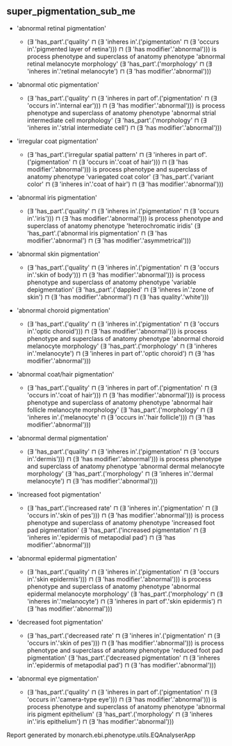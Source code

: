 ## super_pigmentation_sub_me
* 'abnormal retinal pigmentation'
    * (∃ 'has_part'.('quality' ⊓ (∃ 'inheres in'.('pigmentation' ⊓ (∃ 'occurs in'.'pigmented layer of retina'))) ⊓ (∃ 'has modifier'.'abnormal'))) is process phenotype and superclass of anatomy phenotype 'abnormal retinal melanocyte morphology' (∃ 'has_part'.('morphology' ⊓ (∃ 'inheres in'.'retinal melanocyte') ⊓ (∃ 'has modifier'.'abnormal'))) 

* 'abnormal otic pigmentation'
    * (∃ 'has_part'.('quality' ⊓ (∃ 'inheres in part of'.('pigmentation' ⊓ (∃ 'occurs in'.'internal ear'))) ⊓ (∃ 'has modifier'.'abnormal'))) is process phenotype and superclass of anatomy phenotype 'abnormal strial intermediate cell morphology' (∃ 'has_part'.('morphology' ⊓ (∃ 'inheres in'.'strial intermediate cell') ⊓ (∃ 'has modifier'.'abnormal'))) 

* 'irregular coat pigmentation'
    * (∃ 'has_part'.('irregular spatial pattern' ⊓ (∃ 'inheres in part of'.('pigmentation' ⊓ (∃ 'occurs in'.'coat of hair'))) ⊓ (∃ 'has modifier'.'abnormal'))) is process phenotype and superclass of anatomy phenotype 'variegated coat color' (∃ 'has_part'.('variant color' ⊓ (∃ 'inheres in'.'coat of hair') ⊓ (∃ 'has modifier'.'abnormal'))) 

* 'abnormal iris pigmentation'
    * (∃ 'has_part'.('quality' ⊓ (∃ 'inheres in'.('pigmentation' ⊓ (∃ 'occurs in'.'iris'))) ⊓ (∃ 'has modifier'.'abnormal'))) is process phenotype and superclass of anatomy phenotype 'heterochromatic iridis' (∃ 'has_part'.('abnormal iris pigmentation' ⊓ (∃ 'has modifier'.'abnormal') ⊓ (∃ 'has modifier'.'asymmetrical'))) 

* 'abnormal skin pigmentation'
    * (∃ 'has_part'.('quality' ⊓ (∃ 'inheres in'.('pigmentation' ⊓ (∃ 'occurs in'.'skin of body'))) ⊓ (∃ 'has modifier'.'abnormal'))) is process phenotype and superclass of anatomy phenotype 'variable depigmentation' (∃ 'has_part'.('dappled' ⊓ (∃ 'inheres in'.'zone of skin') ⊓ (∃ 'has modifier'.'abnormal') ⊓ (∃ 'has quality'.'white'))) 

* 'abnormal choroid pigmentation'
    * (∃ 'has_part'.('quality' ⊓ (∃ 'inheres in'.('pigmentation' ⊓ (∃ 'occurs in'.'optic choroid'))) ⊓ (∃ 'has modifier'.'abnormal'))) is process phenotype and superclass of anatomy phenotype 'abnormal choroid melanocyte morphology' (∃ 'has_part'.('morphology' ⊓ (∃ 'inheres in'.'melanocyte') ⊓ (∃ 'inheres in part of'.'optic choroid') ⊓ (∃ 'has modifier'.'abnormal'))) 

* 'abnormal coat/hair pigmentation'
    * (∃ 'has_part'.('quality' ⊓ (∃ 'inheres in part of'.('pigmentation' ⊓ (∃ 'occurs in'.'coat of hair'))) ⊓ (∃ 'has modifier'.'abnormal'))) is process phenotype and superclass of anatomy phenotype 'abnormal hair follicle melanocyte morphology' (∃ 'has_part'.('morphology' ⊓ (∃ 'inheres in'.('melanocyte' ⊓ (∃ 'occurs in'.'hair follicle'))) ⊓ (∃ 'has modifier'.'abnormal'))) 

* 'abnormal dermal pigmentation'
    * (∃ 'has_part'.('quality' ⊓ (∃ 'inheres in'.('pigmentation' ⊓ (∃ 'occurs in'.'dermis'))) ⊓ (∃ 'has modifier'.'abnormal'))) is process phenotype and superclass of anatomy phenotype 'abnormal dermal melanocyte morphology' (∃ 'has_part'.('morphology' ⊓ (∃ 'inheres in'.'dermal melanocyte') ⊓ (∃ 'has modifier'.'abnormal'))) 

* 'increased foot pigmentation'
    * (∃ 'has_part'.('increased rate' ⊓ (∃ 'inheres in'.('pigmentation' ⊓ (∃ 'occurs in'.'skin of pes'))) ⊓ (∃ 'has modifier'.'abnormal'))) is process phenotype and superclass of anatomy phenotype 'increased foot pad pigmentation' (∃ 'has_part'.('increased pigmentation' ⊓ (∃ 'inheres in'.'epidermis of metapodial pad') ⊓ (∃ 'has modifier'.'abnormal'))) 

* 'abnormal epidermal pigmentation'
    * (∃ 'has_part'.('quality' ⊓ (∃ 'inheres in'.('pigmentation' ⊓ (∃ 'occurs in'.'skin epidermis'))) ⊓ (∃ 'has modifier'.'abnormal'))) is process phenotype and superclass of anatomy phenotype 'abnormal epidermal melanocyte morphology' (∃ 'has_part'.('morphology' ⊓ (∃ 'inheres in'.'melanocyte') ⊓ (∃ 'inheres in part of'.'skin epidermis') ⊓ (∃ 'has modifier'.'abnormal'))) 

* 'decreased foot pigmentation'
    * (∃ 'has_part'.('decreased rate' ⊓ (∃ 'inheres in'.('pigmentation' ⊓ (∃ 'occurs in'.'skin of pes'))) ⊓ (∃ 'has modifier'.'abnormal'))) is process phenotype and superclass of anatomy phenotype 'reduced foot pad pigmentation' (∃ 'has_part'.('decreased pigmentation' ⊓ (∃ 'inheres in'.'epidermis of metapodial pad') ⊓ (∃ 'has modifier'.'abnormal'))) 

* 'abnormal eye pigmentation'
    * (∃ 'has_part'.('quality' ⊓ (∃ 'inheres in part of'.('pigmentation' ⊓ (∃ 'occurs in'.'camera-type eye'))) ⊓ (∃ 'has modifier'.'abnormal'))) is process phenotype and superclass of anatomy phenotype 'abnormal iris pigment epithelium' (∃ 'has_part'.('morphology' ⊓ (∃ 'inheres in'.'iris epithelium') ⊓ (∃ 'has modifier'.'abnormal'))) 


Report generated by monarch.ebi.phenotype.utils.EQAnalyserApp
